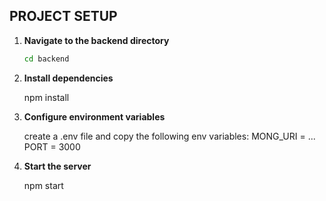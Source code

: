 ## PROJECT SETUP

1. **Navigate to the backend directory**

   ```bash
   cd backend

2. **Install dependencies**

   npm install

3. **Configure environment variables**

   create a .env file and copy the following env variables:
   MONG_URI = ...
   PORT = 3000

4. **Start the server**

   npm start


